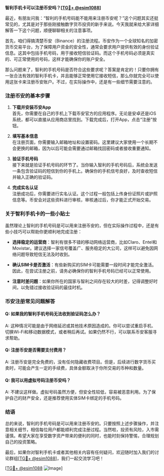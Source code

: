 **智利手机卡可以注册币安吗？[[TG💪+ @esim1088](https://t.me/s/esim1088)]**

最近，有朋友问我：“智利的手机号码能不能用来注册币安呢？”这个问题其实还挺常见的，尤其是对于那些刚接触数字货币投资的新手来说。今天我就来给大家详细解答一下这个问题，顺便聊聊相关的注意事项。

首先，咱们得搞清楚币安（Binance）的注册流程。币安作为一个全球知名的加密货币交易平台，为了保障用户资金的安全性，通常会要求用户提供有效的身份验证信息。这其中包括手机号码，用于接收短信验证码。而这个手机号码必须是真实的、可正常使用的号码，这样才能确保你的账户安全。

那么问题来了，智利的手机号码是否符合这些要求呢？答案是肯定的！只要你拥有一张合法有效的智利手机卡，并且能够正常使用它接收短信，那么你就完全可以使用这张卡来注册币安账户。不过，在实际操作中，还是有一些细节需要注意的。

### 注册币安的基本步骤

1. **下载并安装币安App**  
   首先，你需要在自己的手机上下载币安官方的应用程序。无论是安卓还是iOS系统，都可以直接从应用商店里找到。下载完成后，打开App，点击“注册”按钮。

2. **填写基本信息**  
   在注册页面，你需要输入邮箱地址和设置密码。这里建议大家使用一个长期不会更换的邮箱，因为以后可能会需要通过邮箱找回密码或者接收重要通知。

3. **验证手机号码**  
   接下来就是验证手机号码的环节了。当你输入智利的手机号码后，系统会发送一条包含验证码的短信到你的手机上。确保你的手机信号良好，及时查收短信并输入正确的验证码。

4. **完成实名认证**  
   注册成功后，你需要进行实名认证。这个过程一般包括上传身份证照片或护照信息等。币安会对这些资料进行审核，审核通过后，你才能正式开始交易。

### 关于智利手机卡的一些小贴士

虽然理论上智利的手机号码是可以用来注册币安的，但在实际操作过程中，还是有些小技巧可以帮助你更顺利地完成注册：

- **选择稳定的运营商**：智利有很多不错的移动网络运营商，比如Claro、Entel和Movistar。建议选择一家信号覆盖广、服务稳定的大公司，这样可以避免因网络问题导致短信无法及时收到。
  
- **确认SIM卡是否激活**：有些新购买的SIM卡可能需要一段时间才能完全激活。因此，在尝试注册之前，请务必确保你的智利手机号码已经可以正常使用。

- **注意时差问题**：如果你所在的国家与智利之间存在较大的时差，记得调整好时间，以免错过接收验证码的最佳时机。

### 币安注册常见问题解答

#### Q: 如果我的智利手机号码无法收到验证码怎么办？
A: 这种情况可能是由于网络延迟或其他技术原因造成的。你可以尝试重启手机、切换Wi-Fi和移动数据模式，或者稍后再试。如果仍然不行，可以联系币安客服寻求帮助。

#### Q: 注册币安是否需要支付费用？
A: 注册币安是完全免费的，没有任何隐藏收费项目。但是，后续进行数字货币买卖时，可能会产生一定的手续费，具体金额取决于你所交易的币种和数量。

#### Q: 我可以用虚拟号码注册币安吗？
A: 不建议这样做。虚拟号码虽然方便，但安全性较低，容易被恶意利用。为了保护自己的财产安全，还是推荐使用实体SIM卡绑定的手机号码。

### 结语

总的来说，智利的手机号码是可以用来注册币安的。只要按照上述步骤操作，并注意相关细节，相信每位用户都能顺利完成注册过程。当然啦，投资有风险，入市需谨慎。希望大家在享受数字资产带来的便利的同时，也能时刻保持警惕，合理规划自己的投资策略。

最后，如果你对智利手机卡或者其他相关内容有任何疑问，欢迎随时加入我们的讨论群组[[TG💪+ @esim1088](https://t.me/s/esim1088)]，我们一起交流学习吧！

[[TG💪+ @esim1088](https://t.me/s/esim1088) ![Image](https://i.postimg.cc/4NQfJmqS/Snipaste-2025-05-13-00-14-12.png)]